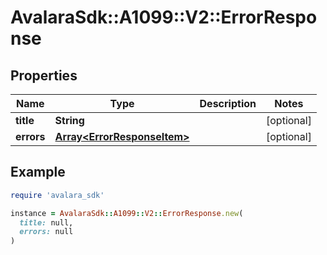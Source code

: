 # AvalaraSdk::A1099::V2::ErrorResponse

## Properties

| Name | Type | Description | Notes |
| ---- | ---- | ----------- | ----- |
| **title** | **String** |  | [optional] |
| **errors** | [**Array&lt;ErrorResponseItem&gt;**](ErrorResponseItem.md) |  | [optional] |

## Example

```ruby
require 'avalara_sdk'

instance = AvalaraSdk::A1099::V2::ErrorResponse.new(
  title: null,
  errors: null
)
```

